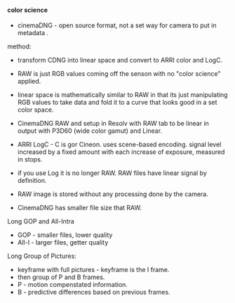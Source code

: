 #### color science  
* cinemaDNG - open source format, not a set way for camera to put in metadata .  

method:  
* transform CDNG into linear space and convert to ARRI color and LogC.  
* RAW is just RGB values coming off the senson with no "color science" applied.  
* linear space is mathematically similar to RAW in that its just manipulating RGB values to take data and fold it to a curve that looks good in a set color space.  
* CinemaDNG RAW and setup in Resolv with RAW tab to be linear in output with P3D60 (wide color gamut) and Linear.  

* ARRI LogC -  C is gor Cineon.  uses scene-based encoding.  signal level increased by a fixed amount with each increase of exposure, measured in stops.

* if you use Log it is no longer RAW.  RAW files have linear signal by definition.  
* RAW image is stored without any processing done by the camera.  
* CinemaDNG has smaller file size that RAW.  


Long GOP and All-Intra
* GOP - smaller files, lower quality
* All-I - larger files, getter quality

Long Group of Pictures:  
* keyframe with full pictures - keyframe is the I frame.  
* then group of P and B frames.  
* P - motion compenstated information.  
* B - predictive differences based on previous frames.  

